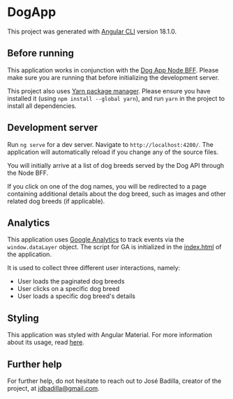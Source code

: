 # DogApp

This project was generated with [Angular CLI](https://github.com/angular/angular-cli) version 18.1.0.

## Before running

This application works in conjunction with the [Dog App Node BFF](<(https://github.com/jdbadilla/dog-app-bff)>). Please make sure you are running that before initializing the development server.

This project also uses [Yarn package manager](https://classic.yarnpkg.com/lang/en/docs/install/#mac-stable). Please ensure you have installed it (using `npm install --global yarn`), and run `yarn` in the project to install all dependencies.

## Development server

Run `ng serve` for a dev server. Navigate to `http://localhost:4200/`. The application will automatically reload if you change any of the source files.

You will initially arrive at a list of dog breeds served by the Dog API through the Node BFF.

If you click on one of the dog names, you will be redirected to a page containing additional details about the dog breed, such as images and other related dog breeds (if applicable).

## Analytics

This application uses [Google Analytics](https://developers.google.com/tag-platform/tag-manager/datalayer) to track events via the `window.dataLayer` object. The script for GA is initialized in the [index.html](https://github.com/jdbadilla/dog-app/blob/main/src/index.html#L4-L12) of the application.

It is used to collect three different user interactions, namely:

- User loads the paginated dog breeds
- User clicks on a specific dog breed
- User loads a specific dog breed's details

## Styling

This application was styled with Angular Material. For more information about its usage, read [here](https://material.angular.io/).

## Further help

For further help, do not hesitate to reach out to José Badilla, creator of the project, at jdbadilla@gmail.com.
